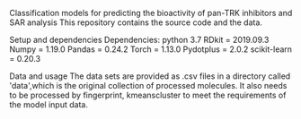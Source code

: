 Classification models for predicting the bioactivity of pan-TRK inhibitors and SAR analysis
This repository contains the source code and the data.

Setup and dependencies
Dependencies:
python 3.7
RDkit = 2019.09.3
Numpy = 1.19.0
Pandas = 0.24.2
Torch = 1.13.0
Pydotplus = 2.0.2
scikit-learn = 0.20.3

Data and usage
The data sets are provided as .csv files in a directory called 'data',which is the original collection of processed molecules. It also needs to be processed by fingerprint, kmeanscluster to meet the requirements of the model input data.
